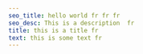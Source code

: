 ```yaml
---
seo_title: hello world fr fr fr
seo_desc: This is a description  fr
title: this is a title fr
text: this is some text fr
---
```


